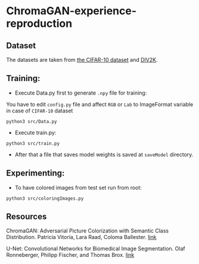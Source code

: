# ChromaGAN-experience-reproduction
## Dataset

The datasets are taken from [the CIFAR-10 dataset](https://www.cs.toronto.edu/~kriz/cifar.html) and [DIV2K](http://data.vision.ee.ethz.ch/cvl/DIV2K/DIV2K_train_LR_x8.zip).

## Training:

- Execute Data.py first to generate `.npy` file for training:

You have to edit `config.py` file and affect `RGB` or `Lab` to ImageFormat variable in case of `CIFAR-10` dataset
```
python3 src/Data.py
```

- Execute train.py:
```
python3 src/train.py
```

- After that a file that saves model weights is saved at `saveModel` directory.

## Experimenting:
- To have colored images from test set run from root:
```
python3 src/coloringImages.py
```

## Resources

ChromaGAN: Adversarial Picture Colorization with Semantic Class Distribution. Patricia Vitoria, Lara Raad, Coloma Ballester. [link](https://openaccess.thecvf.com/content_WACV_2020/html/Vitoria_ChromaGAN_Adversarial_Picture_Colorization_with_Semantic_Class_Distribution_WACV_2020_paper.html)

U-Net: Convolutional Networks for Biomedical Image Segmentation. Olaf Ronneberger, Philipp Fischer, and Thomas Brox. [link](https://arxiv.org/pdf/1505.04597)
